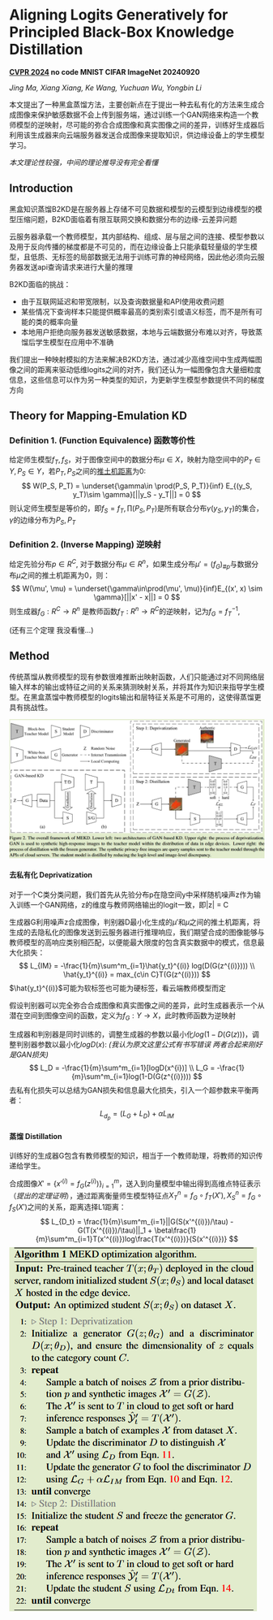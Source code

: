 # Aligning Logits Generatively for Principled Black-Box Knowledge Distillation

**[CVPR 2024](https://openaccess.thecvf.com/content/CVPR2024/html/Ma_Aligning_Logits_Generatively_for_Principled_Black-Box_Knowledge_Distillation_CVPR_2024_paper.html)	no code	MNIST CIFAR ImageNet	20240920**

*Jing Ma, Xiang Xiang, Ke Wang, Yuchuan Wu, Yongbin Li*

本文提出了一种黑盒蒸馏方法，主要创新点在于提出一种去私有化的方法来生成合成图像来保护敏感数据不会上传到服务端，通过训练一个GAN网络来构造一个教师模型的逆映射，尽可能的弥合合成图像和真实图像之间的差异，训练好生成器后利用该生成器来向云端服务器发送合成图像来提取知识，供边缘设备上的学生模型学习。

*本文理论性较强，中间的理论推导没有完全看懂*

## Introduction 

黑盒知识蒸馏B2KD是在服务器上存储不可见数据和模型的云模型到边缘模型的模型压缩问题，B2KD面临着有限互联网交换和数据分布的边缘-云差异问题

云服务器承载一个教师模型，其内部结构、组成、层与层之间的连接、模型参数以及用于反向传播的梯度都是不可见的，而在边缘设备上只能承载轻量级的学生模型，且低质、无标签的局部数据无法用于训练可靠的神经网络，因此他必须向云服务器发送api查询请求来进行大量的推理

B2KD面临的挑战：

- 由于互联网延迟和带宽限制，以及查询数据量和API使用收费问题
- 某些情况下查询样本只能提供概率最高的类别索引或语义标签，而不是所有可能的类的概率向量
- 本地用户拒绝向服务器发送敏感数据，本地与云端数据分布难以对齐，导致蒸馏后学生模型在应用中不准确

我们提出一种映射模拟的方法来解决B2KD方法，通过减少高维空间中生成两幅图像之间的距离来驱动低维logits之间的对齐，我们还认为一幅图像包含大量细粒度信息，这些信息可以作为另一种类型的知识，为更新学生模型参数提供不同的梯度方向

## Theory for Mapping-Emulation KD

### Definition 1. (Function Equivalence)  函数等价性

给定师生模型$f_T, f_S$，对于图像空间中的数据分布$\mu\in X$，映射为隐空间中的$P_T\in Y, P_S \in Y$，若$P_T, P_S$之间的[推土机距离](https://blog.csdn.net/hy592070616/article/details/122396193)为0:
$$
W(P_S, P_T) = \underset{\gamma\in \prod(P_S, P_T)}{inf} E_{(y_S, y_T)\sim \gamma}[||y_S - y_T||] = 0
$$
则认定师生模型是等价的，即$f_S = f_T, \prod(P_S, P_T)$是所有联合分布$\gamma(y_S, y_T)$的集合， $\gamma$的边缘分布为$P_S,P_T$

### Definition 2. (Inverse Mapping)  逆映射

给定先验分布$p \in R^C$, 对于数据分布$\mu\in R^n$，如果生成分布$\mu' = (f_G)_{\#p}$与数据分布$\mu$之间的推土机距离为0，则：
$$
W(\mu', \mu) = \underset{\gamma\in\prod(\mu', \mu)}{inf}E_{(x', x) \sim \gamma}[||x' - x||] = 0
$$
则生成器$f_G:R^C \rightarrow R^n$ 是教师函数$f_T: R^n\rightarrow R^C$的逆映射，记为$f_G = f^{-1}_T$, 

(还有三个定理  我没看懂...)

## Method

传统蒸馏从教师模型的现有参数很难推断出映射函数，人们只能通过对不同网络层输入样本的输出或特征之间的关系来猜测映射关系，并将其作为知识来指导学生模型。在黑盒蒸馏中教师模型的logits输出和层特征关系是不可用的，这使得蒸馏更具有挑战性。

![image-20240920124627251](imgs/image-20240920124627251.png)

#### 去私有化  Deprivatization

对于一个C类分类问题，我们首先从先验分布p在隐空间y中采样随机噪声z作为输入训练一个GAN网络，z的维度与教师网络输出的logit一致，即|z| = C

生成器G利用噪声z合成图像，判别器D最小化生成的$\mu'$和$\mu$之间的推土机距离，将生成的去隐私化的图像发送到云服务器进行推理响应，我们期望合成的图像能够与教师模型的高响应类别相匹配，以便能最大限度的包含真实数据中的模式，信息最大化损失：
$$
L_{IM} = -\frac{1}{m}\sum^m_{i=1}\hat{y_t}^{(i)} log(D(G(z^{(i)}))) \\
\hat{y_t}^{(i)} = max_{c\in C}T(G(z^{(i)}))
$$
$\hat{y_t}^{(i)}$可能为软标签也可能为硬标签，看云端教师模型而定

假设判别器可以完全弥合合成图像和真实图像之间的差异，此时生成器表示一个从潜在空间到图像空间的函数，定义为$f_G:Y\rightarrow X$，此时教师函数为逆映射

生成器和判别器是同时训练的，调整生成器的参数以最小化$log(1-D(G(z)))$，调整判别器参数以最小化$log D(x)$:  *(我认为原文这里公式有书写错误 两者合起来刚好是GAN损失)*
$$
L_D = -\frac{1}{m}\sum^m_{i=1}[logD(x^{i})] \\
L_G = -\frac{1}{m}\sum^m_{i=1}log(1-D(G(z^{(i)})))
$$
去私有化损失可以总结为GAN损失和信息最大化损失，引入一个超参数来平衡两者：
$$
L_{d_p} = (L_G + L_D) + \alpha L_{IM}
$$

#### 蒸馏 Distillation

训练好的生成器G包含有教师模型的知识，相当于一个教师助理，将教师的知识传递给学生。

合成图像$X' = \{ x'^{(i)} = f_G(z^{(i)})\}^m_{i=1}$，送入到向量模型中输出得到高维点特征表示（*提出的定理证明*），通过距离衡量师生模型特征点$X^n_T = f_G \circ f_T(X'), X^n_S = f_G\circ f_S(X')$之间的关系，距离选择L1距离：
$$
L_{D_t} = \frac{1}{m}\sum^m_{i=1}||G(S(x'^{(i)})/\tau) - G(T(x'^{(i)})/\tau)||_1 + \beta\frac{1}{m}\sum^m_{i=1}T(x'^{(i)})log\frac{T(x'^{(i)})}{S(x'^{(i)})}
$$
![image-20240920130211408](imgs/image-20240920130211408.png)